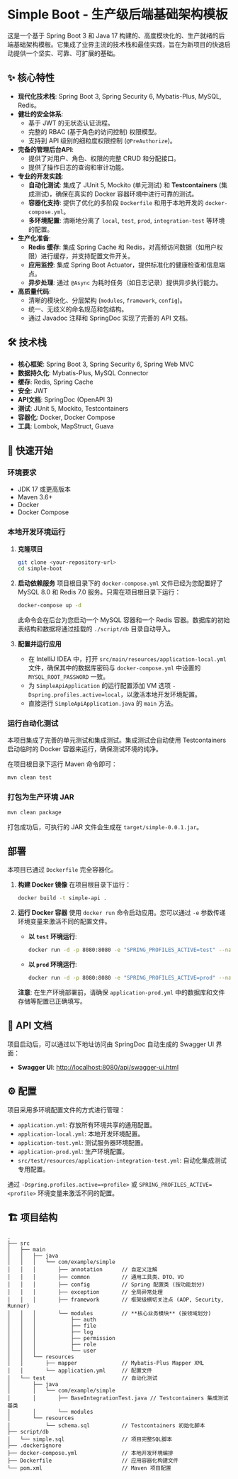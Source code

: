 # Simple Boot - 生产级后端基础架构模板

这是一个基于 Spring Boot 3 和 Java 17 构建的、高度模块化的、生产就绪的后端基础架构模板。它集成了业界主流的技术栈和最佳实践，旨在为新项目的快速启动提供一个坚实、可靠、可扩展的基础。

## ✨ 核心特性

*   **现代化技术栈**: Spring Boot 3, Spring Security 6, Mybatis-Plus, MySQL, Redis。
*   **健壮的安全体系**:
    *   基于 JWT 的无状态认证流程。
    *   完整的 RBAC (基于角色的访问控制) 权限模型。
    *   支持到 API 级别的细粒度权限控制 (`@PreAuthorize`)。
*   **完备的管理后台API**:
    *   提供了对用户、角色、权限的完整 CRUD 和分配接口。
    *   提供了操作日志的查询和审计功能。
*   **专业的开发实践**:
    *   **自动化测试**: 集成了 JUnit 5, Mockito (单元测试) 和 **Testcontainers** (集成测试)，确保在真实的 Docker 容器环境中进行可靠的测试。
    *   **容器化支持**: 提供了优化的多阶段 `Dockerfile` 和用于本地开发的 `docker-compose.yml`。
    *   **多环境配置**: 清晰地分离了 `local`, `test`, `prod`, `integration-test` 等环境的配置。
*   **生产化准备**:
    *   **Redis 缓存**: 集成 Spring Cache 和 Redis，对高频访问数据（如用户权限）进行缓存，并支持配置文件开关。
    *   **应用监控**: 集成 Spring Boot Actuator，提供标准化的健康检查和信息端点。
    *   **异步处理**: 通过 `@Async` 为耗时任务（如日志记录）提供异步执行能力。
*   **高质量代码**:
    *   清晰的模块化、分层架构 (`modules`, `framework`, `config`)。
    *   统一、无歧义的命名规范和包结构。
    *   通过 Javadoc 注释和 SpringDoc 实现了完善的 API 文档。

## 🛠️ 技术栈

*   **核心框架**: Spring Boot 3, Spring Security 6, Spring Web MVC
*   **数据持久化**: Mybatis-Plus, MySQL Connector
*   **缓存**: Redis, Spring Cache
*   **安全**: JWT
*   **API文档**: SpringDoc (OpenAPI 3)
*   **测试**: JUnit 5, Mockito, Testcontainers
*   **容器化**: Docker, Docker Compose
*   **工具**: Lombok, MapStruct, Guava

## 🚀 快速开始

### 环境要求

*   JDK 17 或更高版本
*   Maven 3.6+
*   Docker
*   Docker Compose

### 本地开发环境运行

1.  **克隆项目**
    ```bash
    git clone <your-repository-url>
    cd simple-boot
    ```

2.  **启动依赖服务**
    项目根目录下的 `docker-compose.yml` 文件已经为您配置好了 MySQL 8.0 和 Redis 7.0 服务。只需在项目根目录下运行：
    ```bash
    docker-compose up -d
    ```
    此命令会在后台为您启动一个 MySQL 容器和一个 Redis 容器。数据库的初始表结构和数据将通过挂载的 `./script/db` 目录自动导入。

3.  **配置并运行应用**
    *   在 IntelliJ IDEA 中，打开 `src/main/resources/application-local.yml` 文件，确保其中的数据库密码与 `docker-compose.yml` 中设置的 `MYSQL_ROOT_PASSWORD` 一致。
    *   为 `SimpleApiApplication` 的运行配置添加 VM 选项 `-Dspring.profiles.active=local`，以激活本地开发环境配置。
    *   直接运行 `SimpleApiApplication.java` 的 `main` 方法。

### 运行自动化测试

本项目集成了完善的单元测试和集成测试。集成测试会自动使用 Testcontainers 启动临时的 Docker 容器来运行，确保测试环境的纯净。

在项目根目录下运行 Maven 命令即可：
```bash
mvn clean test
```

### 打包为生产环境 JAR

```bash
mvn clean package
```
打包成功后，可执行的 JAR 文件会生成在 `target/simple-0.0.1.jar`。

## 部署

本项目已通过 `Dockerfile` 完全容器化。

1.  **构建 Docker 镜像**
    在项目根目录下运行：
    ```bash
    docker build -t simple-api .
    ```

2.  **运行 Docker 容器**
    使用 `docker run` 命令启动应用。您可以通过 `-e` 参数传递环境变量来激活不同的配置文件。

    *   **以 `test` 环境运行**:
        ```bash
        docker run -d -p 8080:8080 -e "SPRING_PROFILES_ACTIVE=test" --name simple-app-test simple-api
        ```

    *   **以 `prod` 环境运行**:
        ```bash
        docker run -d -p 8080:8080 -e "SPRING_PROFILES_ACTIVE=prod" --name simple-app-prod simple-api
        ```
    **注意**: 在生产环境部署前，请确保 `application-prod.yml` 中的数据库和文件存储等配置已正确填写。

## 📖 API 文档

项目启动后，可以通过以下地址访问由 SpringDoc 自动生成的 Swagger UI 界面：

*   **Swagger UI**: [http://localhost:8080/api/swagger-ui.html](http://localhost:8080/api/swagger-ui.html)

## ⚙️ 配置

项目采用多环境配置文件的方式进行管理：
*   `application.yml`: 存放所有环境共享的通用配置。
*   `application-local.yml`: 本地开发环境配置。
*   `application-test.yml`: 测试服务器环境配置。
*   `application-prod.yml`: 生产环境配置。
*   `src/test/resources/application-integration-test.yml`: 自动化集成测试专用配置。

通过 `-Dspring.profiles.active=<profile>` 或 `SPRING_PROFILES_ACTIVE=<profile>` 环境变量来激活不同的配置。

## 🏗️ 项目结构

```
.
├── src
│   ├── main
│   │   ├── java
│   │   │   └── com/example/simple
│   │   │       ├── annotation      // 自定义注解
│   │   │       ├── common          // 通用工具类、DTO、VO
│   │   │       ├── config          // Spring 配置类 (按功能划分)
│   │   │       ├── exception       // 全局异常处理
│   │   │       ├── framework       // 框架级横切关注点 (AOP, Security, Runner)
│   │   │       └── modules         // **核心业务模块** (按领域划分)
│   │   │           ├── auth
│   │   │           ├── file
│   │   │           ├── log
│   │   │           ├── permission
│   │   │           ├── role
│   │   │           └── user
│   │   └── resources
│   │       ├── mapper              // Mybatis-Plus Mapper XML
│   │       └── application.yml     // 配置文件
│   └── test                        // 自动化测试
│       ├── java
│       │   └── com/example/simple
│       │       ├── BaseIntegrationTest.java // Testcontainers 集成测试基类
│       │       └── modules
│       └── resources
│           └── schema.sql          // Testcontainers 初始化脚本
├── script/db
│   └── simple.sql                  // 项目完整SQL脚本
├── .dockerignore
├── docker-compose.yml              // 本地开发环境编排
├── Dockerfile                      // 应用容器化构建文件
└── pom.xml                         // Maven 项目配置
```